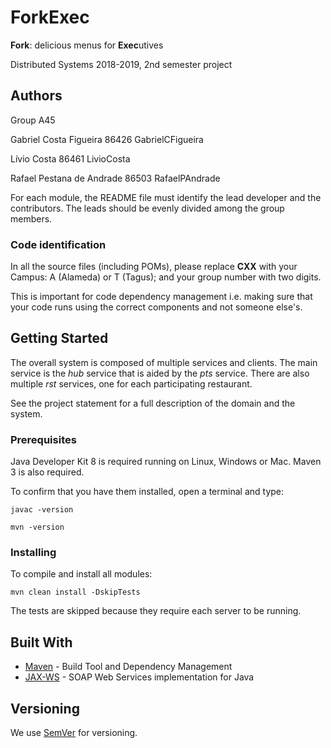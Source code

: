 # ForkExec

**Fork**: delicious menus for **Exec**utives

Distributed Systems 2018-2019, 2nd semester project

## Authors

Group A45

Gabriel Costa Figueira 86426 GabrielCFigueira

Lívio Costa 86461 LivioCosta

Rafael Pestana de Andrade 86503 RafaelPAndrade


For each module, the README file must identify the lead developer and the contributors.
The leads should be evenly divided among the group members.


### Code identification

In all the source files (including POMs), please replace __CXX__ with your Campus: A (Alameda) or T (Tagus); and your group number with two digits.

This is important for code dependency management
i.e. making sure that your code runs using the correct components and not someone else's.


## Getting Started

The overall system is composed of multiple services and clients.
The main service is the _hub_ service that is aided by the _pts_ service.
There are also multiple _rst_ services, one for each participating restaurant.

See the project statement for a full description of the domain and the system.



### Prerequisites

Java Developer Kit 8 is required running on Linux, Windows or Mac.
Maven 3 is also required.

To confirm that you have them installed, open a terminal and type:

```
javac -version

mvn -version
```


### Installing

To compile and install all modules:

```
mvn clean install -DskipTests
```

The tests are skipped because they require each server to be running.


## Built With

* [Maven](https://maven.apache.org/) - Build Tool and Dependency Management
* [JAX-WS](https://javaee.github.io/metro-jax-ws/) - SOAP Web Services implementation for Java



## Versioning

We use [SemVer](http://semver.org/) for versioning. 



